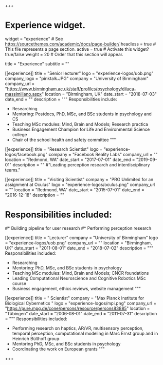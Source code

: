+++
# Experience widget.
widget = "experience"  # See https://sourcethemes.com/academic/docs/page-builder/
headless = true  # This file represents a page section.
active = true  # Activate this widget? true/false
weight = 20  # Order that this section will appear.

title = "Experience"
subtitle = ""



[[experience]]
  title = "Senior lecturer"
  logo = "experience-logos/uob.png"
  company_logo = "pinktalk.JPG"
  company = "University of Birmingham"
  company_url = "https://www.birmingham.ac.uk/staff/profiles/psychology/diluca-massimiliano.aspx"
  location = "Birmingham, UK"
  date_start = "2018-07-03"
  date_end = ""
  description = """
  Responsibilities include:

  * Researching
  * Mentoring: Postdocs, PhD, MSc, and BSc students in psychology and CS
  * Teaching MSc modules: Mind, Brain and Models; Research practica
  * Business Engagement Champion for Life and Environmental Science college
  * Chair of the school health and safety committee
  """

[[experience]]
  title = "Research Scientist"
  logo = "experience-logos/facebook.png"
  company = "Facebook Reality Labs"
  company_url = ""
  location = "Redmond, WA"
  date_start = "2017-07-01"
  date_end = "2019-09-01"
  description = ""
  #"Leading perception research and interdisciplinary teams."



[[experience]]
  title = "Visiting Scientist"
  company = "PRO Unlimited for an assignment at Oculus"
  logo = "experience-logos/oculus.png"
  company_url = ""
  location = "Redmond, WA"
  date_start = "2015-07-01"
  date_end = "2016-12-18"
  description = ""
#  Responsibilities included:
#* Building pipeline for user research
#* Performing perception research

[[experience]]
  title = "Lecturer"
  company = "University of Birmingham"
  logo = "experience-logos/uob.png"
  company_url = ""
  location = "Birmingham, UK"
  date_start = "2011-08-01"
  date_end = "2018-07-02"
  description = """
 Responsibilities included:

  * Researching
  * Mentoring: PhD, MSc, and BSc students in psychology
  * Teaching  MSc modules: Mind, Brain and Models; CNCR foundations
  * Leading Computational Neuroscience and Cognitive Robotics MSc course
  * Business engagement, ethics reviews, website management
"""


[[experience]]
  title = " Scientist"
  company = "Max Planck Institute for Biological Cybernetics "
  logo = "experience-logos/mpi.png"
  company_url = "https://pure.mpg.de/cone/persons/resource/persons83885"
  location = "Tübingen"
  date_start = "2006-08-01"
  date_end = "2011-07-31"
  description = """
 Responsibilities included:

* Performing research on haptics, AR/VR, multisensory perception, temporal perception, computational modeling in Marc Ernst group and in Heinrich Bülthoff group
* Mentoring PhD, MSc, and BSc students in psychology
* Coordinating the work on European grants
"""

+++
